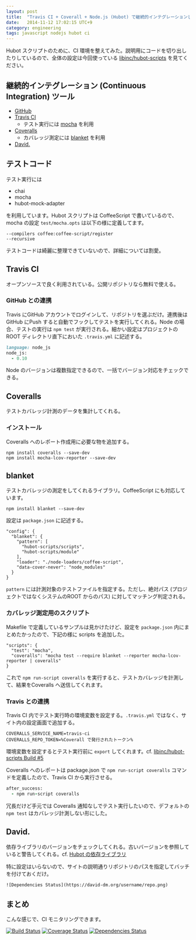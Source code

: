 ```yaml
---
layout: post
title:  "Travis CI + Coverall + Node.js (Hubot) で継続的インテグレーションしてみる"
date:   2014-11-12 17:02:15 UTC+9
category: engineering
tags: javascript nodejs hubot ci
---
```


Hubot スクリプトのために、CI 環境を整えてみた。説明用にコードを切り出したりしているので、全体の設定は今回使っている [libinc/hubot-scripts](https://github.com/libinc/hubot-scripts) を見てください。

## 継続的インテグレーション (Continuous Integration) ツール

- [GitHub](https://github.com)
- [Travis CI](https://travis-ci.org)
    - テスト実行には [mocha](https://www.npmjs.org/package/mocha) を利用
- [Coveralls](https://coveralls.io)
    - カバレッジ測定には [blanket](https://www.npmjs.org/package/blanket) を利用
- [David.](https://david-dm.org)

## テストコード

テスト実行には

- chai
- mocha
- hubot-mock-adapter

を利用しています。Hubot スクリプトは CoffeeScript で書いているので、mocha の設定 `test/mocha.opts` は以下の様に定義してます。

```
--compilers coffee:coffee-script/register
--recursive
```

テストコードは綺麗に整理できていないので、詳細については割愛。

## Travis CI

オープンソースで良く利用されている。公開リポジトリなら無料で使える。

### GitHub との連携

Travis にGitHub アカウントでログインして、リポジトリを選ぶだけ。連携後はGitHub にPush すると自動でフックしてテストを実行してくれる。Node の場合、テストの実行は `npm test` が実行される。細かい設定はプロジェクトのROOT ディレクトリ直下においた `.travis.yml` に記述する。

```ruby
language: node_js
node_js:
  - 0.10
```

Node のバージョンは複数指定できるので、一括でバージョン対応をチェックできる。


## Coveralls

テストカバレッジ計測のデータを集計してくれる。

### インストール

Coveralls へのレポート作成用に必要な物を追加する。

```
npm install coveralls --save-dev
npm install mocha-lcov-reporter --save-dev
```

## blanket

テストカバレッジの測定をしてくれるライブラリ。CoffeeScript にも対応しています。

```
npm install blanket --save-dev
```

設定は `package.json` に記述する。

```
"config": {
  "blanket": {
    "pattern": [
      "hubot-scripts/scripts",
      "hubot-scripts/module"
    ],
    "loader": "./node-loaders/coffee-script",
    "data-cover-never": "node_modules"
  }
}
```

`pattern` には計測対象のテストファイルを指定する。ただし、絶対パス (プロジェクトではなくシステムのROOT からのパス) に対してマッチング判定される。

### カバレッジ測定用のスクリプト

Makefile で定義しているサンプルは見かけたけど、設定を `package.json` 内にまとめたかったので、下記の様に scripts を追加した。

```
"scripts": {
  "test": "mocha",
  "coveralls": "mocha test --require blanket --reporter mocha-lcov-reporter | coveralls"
}
```

これで `npm run-script coveralls` を実行すると、テストカバレッジを計測して、結果をCoveralls へ送信してくれます。


### Travis との連携

Travis CI 内でテスト実行時の環境変数を設定する。`.travis.yml` ではなく、サイト内の設定画面で追加する。

```
COVERALLS_SERVICE_NAME=travis-ci
COVERALLS_REPO_TOKEN=%Coverall で発行されたトークン%
```

環境変数を設定するとテスト実行前に `export` してくれます。cf. [libinc/hubot-scripts Build #5](https://travis-ci.org/libinc/hubot-scripts/builds/40147672)


Coveralls へのレポートは package.json で `npm run-script coveralls` コマンドを定義したので、Travis CI から実行させる。

```ruby
after_success:
  - npm run-script coveralls
```

冗長だけど手元では Coveralls 通知なしでテスト実行したいので、デフォルトの `npm test` はカバレッジ計測しない形にした。


## David.

依存ライブラリのバージョンをチェックしてくれる。古いバージョンを参照していると警告してくれる。cf. [Hubot の依存ライブラリ](https://david-dm.org/github/hubot)

特に設定はいらないので、サイトの説明通りリポジトリのパスを指定してバッチを付けておくだけ。


```
![Dependencies Status](https://david-dm.org/username/repo.png)
```

## まとめ

こんな感じで、CI モニタリングできます。

[![Build Status](https://api.travis-ci.org/libinc/hubot-scripts.png)](https://travis-ci.org/libinc/hubot-scripts)
[![Coverage Status](https://img.shields.io/coveralls/libinc/hubot-scripts.svg)](https://coveralls.io/r/libinc/hubot-scripts?branch=master)
[![Dependencies Status](https://david-dm.org/libinc/hubot-scripts.png)](https://david-dm.org/libinc/hubot-scripts)
